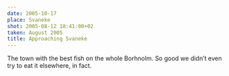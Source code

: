```yaml
---
date: 2005-10-17
place: Svaneke
shot: 2005-08-12 18:41:00+02
taken: August 2005
title: Approaching Svaneke
---
```


The town with the best fish on the whole Borhnolm. So good we didn’t even try to eat it elsewhere, in fact.
